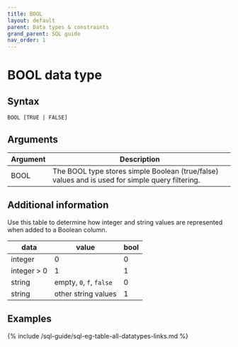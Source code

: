 ```yaml
---
title: BOOL
layout: default
parent: Data types & constraints
grand_parent: SQL guide
nav_order: 1
---
```


# BOOL data type

## Syntax

```
BOOL [TRUE | FALSE]
```

## Arguments

| Argument | Description |
|---|---|
| BOOL | The BOOL type stores simple Boolean (true/false) values and is used for simple query filtering. |

## Additional information

Use this table to determine how integer and string values are represented when added to a Boolean column.

| data | value | bool |
|---|---|---|
| integer | 0 | 0 |
| integer > 0 | 1 | 1 |
| string | empty, `0`, `f`, `false` | 0 |
| string | other string values | 1 |

## Examples

{% include /sql-guide/sql-eg-table-all-datatypes-links.md %}
